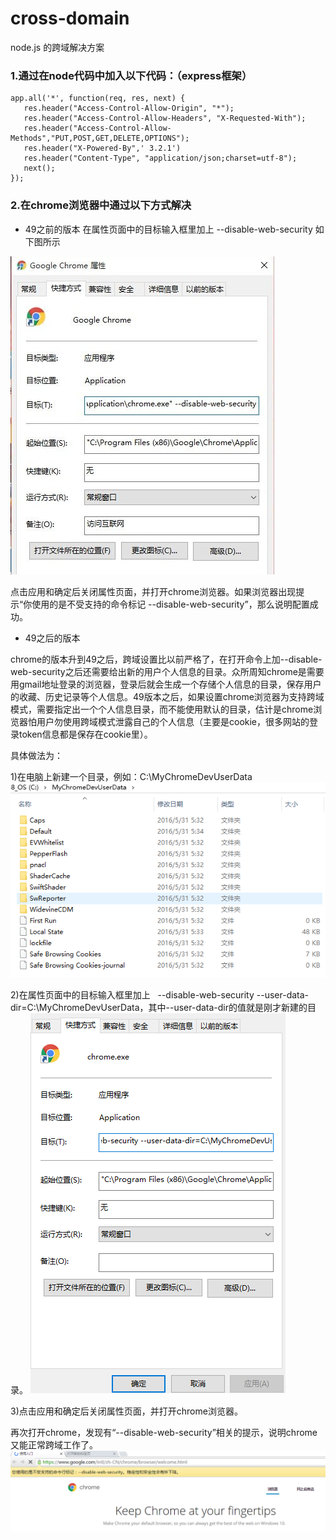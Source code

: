 # cross-domain
node.js 的跨域解决方案
 ### 1.通过在node代码中加入以下代码：（express框架）
 ```
 app.all('*', function(req, res, next) {  
    res.header("Access-Control-Allow-Origin", "*");  
    res.header("Access-Control-Allow-Headers", "X-Requested-With");  
    res.header("Access-Control-Allow-Methods","PUT,POST,GET,DELETE,OPTIONS");  
    res.header("X-Powered-By",' 3.2.1')  
    res.header("Content-Type", "application/json;charset=utf-8");  
    next();  
});  
```
### 2.在chrome浏览器中通过以下方式解决

* 49之前的版本 在属性页面中的目标输入框里加上   --disable-web-security  如下图所示

![Alt text](/before49.jpg "before49 image")

点击应用和确定后关闭属性页面，并打开chrome浏览器。如果浏览器出现提示“你使用的是不受支持的命令标记 --disable-web-security”，那么说明配置成功。


* 49之后的版本

chrome的版本升到49之后，跨域设置比以前严格了，在打开命令上加--disable-web-security之后还需要给出新的用户个人信息的目录。众所周知chrome是需要用gmail地址登录的浏览器，登录后就会生成一个存储个人信息的目录，保存用户的收藏、历史记录等个人信息。49版本之后，如果设置chrome浏览器为支持跨域模式，需要指定出一个个人信息目录，而不能使用默认的目录，估计是chrome浏览器怕用户勿使用跨域模式泄露自己的个人信息（主要是cookie，很多网站的登录token信息都是保存在cookie里）。

具体做法为：

1)在电脑上新建一个目录，例如：C:\MyChromeDevUserData
 ![Alt text](/file.png "file image")

2)在属性页面中的目标输入框里加上   --disable-web-security --user-data-dir=C:\MyChromeDevUserData，其中--user-data-dir的值就是刚才新建的目录。
![Alt text](/after49.png "after49 image ")

3)点击应用和确定后关闭属性页面，并打开chrome浏览器。

再次打开chrome，发现有“--disable-web-security”相关的提示，说明chrome又能正常跨域工作了。
![Alt text](/chrome-expression.png "expression image ")
